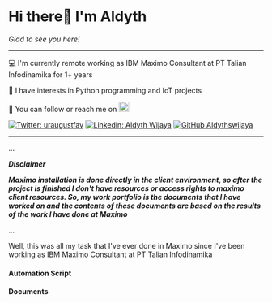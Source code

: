 # Hi there👋 I'm Aldyth 
*Glad to see you here!*

------------------------------------------------------------------------------------------

💻 I'm currently remote working as IBM Maximo Consultant at PT Talian Infodinamika for 1+ years

🔬 I have interests in Python programming and IoT projects

📡 You can follow or reach me on <img src="https://atencionclientes-telf.me/assets/giphy.gif" width="20">

[![Twitter: uraugustfav](https://img.shields.io/twitter/follow/uraugustfav?style=social)](https://twitter.com/uraugustfav)
[![Linkedin: Aldyth Wijaya](https://img.shields.io/badge/-Aldyth_Wijaya-blue?style=flat-square&logo=Linkedin&logoColor=white&link=https://www.linkedin.com/in/thaianebraga/)](https://www.linkedin.com/in/aldyth-wijaya-7b2a19185/)
[![GitHub Aldythswijaya](https://img.shields.io/github/followers/aldythswijaya?label=follow&style=social)](https://github.com/aldythswijaya)

-------------------------------------------------------------------------------------------
...


__*Disclaimer*__

__*Maximo installation is done directly in the client environment, so after the project is finished I don't have resources or access rights to maximo client resources. So, my work portfolio is the documents that I have worked on and the contents of these documents are based on the results of the work I have done at Maximo*__


...

Well, this was all my task that I've ever done in Maximo since I've been working as IBM Maximo Consultant at PT Talian Infodinamika

#### Automation Script

#### Documents
